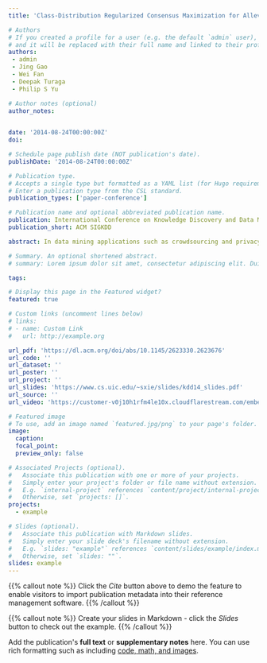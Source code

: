 ```yaml
---
title: 'Class-Distribution Regularized Consensus Maximization for Alleviating Overfitting in Model Combination'

# Authors
# If you created a profile for a user (e.g. the default `admin` user), write the username (folder name) here
# and it will be replaced with their full name and linked to their profile.
authors: 
 - admin
 - Jing Gao
 - Wei Fan
 - Deepak Turaga
 - Philip S Yu  

# Author notes (optional)
author_notes: 
  

date: '2014-08-24T00:00:00Z'
doi: 

# Schedule page publish date (NOT publication's date).
publishDate: '2014-08-24T00:00:00Z'

# Publication type.
# Accepts a single type but formatted as a YAML list (for Hugo requirements).
# Enter a publication type from the CSL standard.
publication_types: ['paper-conference']

# Publication name and optional abbreviated publication name.
publication: International Conference on Knowledge Discovery and Data Mining
publication_short: ACM SIGKDD

abstract: In data mining applications such as crowdsourcing and privacy-preserving data mining, one may wish to obtain consolidated predictions out of multiple models without access to features of the data. Besides, multiple models usually carry complementary predictive information, model combination can potentially provide more robust and accurate predictions by correcting independent errors from individual models. Various methods have been proposed to combine predictions such that the final predictions are maximally agreed upon by multiple base models. Though this maximum consensus principle has been shown to be successful, simply maximizing consensus can lead to less discriminative predictions and overfit the inevitable noise due to imperfect base models. We argue that proper regularization for model combination approaches is needed to alleviate such overfitting effect. Specifically, we analyze the hypothesis spaces of several model combination methods and identify the trade-off between model consensus and generalization ability. We propose a novel model called Regularized Consensus Maximization (RCM), which is formulated as an optimization problem to combine the maximum consensus and large margin principles. We theoretically show that RCM has a smaller upper bound on generalization error compared to the version without regularization. Experiments show that the proposed algorithm outperforms a wide spectrum of state-of-the-art model combination methods on 11 tasks.

# Summary. An optional shortened abstract.
# summary: Lorem ipsum dolor sit amet, consectetur adipiscing elit. Duis posuere tellus ac convallis placerat. Proin tincidunt magna sed ex sollicitudin condimentum.

tags: 

# Display this page in the Featured widget?
featured: true

# Custom links (uncomment lines below)
# links:
# - name: Custom Link
#   url: http://example.org

url_pdf: 'https://dl.acm.org/doi/abs/10.1145/2623330.2623676'
url_code: ''
url_dataset: ''
url_poster: ''
url_project: ''
url_slides: 'https://www.cs.uic.edu/~sxie/slides/kdd14_slides.pdf'
url_source: ''
url_video: 'https://customer-v0j10h1rfm4le10x.cloudflarestream.com/embed/sdk-iframe-integration.fla9.latest.js?video=eyJraWQiOiI3YjgzNTg3NDZlNWJmNDM0MjY5YzEwZTYwMDg0ZjViYiIsImFsZyI6IlJTMjU2In0.eyJzdWIiOiIzOWMwYTI4OWU3YmQyYzJhZGM4NDQ2NjU2NzM3OThiOCIsImV4cCI6MTczMDU4MTA1Niwia2lkIjoiN2I4MzU4NzQ2ZTViZjQzNDI2OWMxMGU2MDA4NGY1YmIifQ.0c5fVMqASS04o3AH2Q5jQRjGUjOe4T_cBly9w3afEEdmPdsZ9WKmqI0f8Engx11XvQHYY1isDyb-CAGvTzCQuyadLPsC8-8-57A1whk5cAf0RMSpsHGy-hNe717HZot3gZDRfvy3Prc5MUtGR1ZiBihzYYgGf5hBvJC97E-zixU_fBg6uxVhMTK7f6vbolYbxjGxr3UQH_FrUKx679Elav8N2j8FABVuHxLnHnFuKBSdYICK9FjLUSx2m0zC3fZDlR-VIUSfvj1sxV6xmPxRm4hrbzmACAqmm3ZGU8xGsTnvfW-KN-w7B-hLmRMRh3f4bMQcswqNtAVB3YirOb0cZQ'

# Featured image
# To use, add an image named `featured.jpg/png` to your page's folder.
image:
  caption: 
  focal_point: 
  preview_only: false

# Associated Projects (optional).
#   Associate this publication with one or more of your projects.
#   Simply enter your project's folder or file name without extension.
#   E.g. `internal-project` references `content/project/internal-project/index.md`.
#   Otherwise, set `projects: []`.
projects:
  - example

# Slides (optional).
#   Associate this publication with Markdown slides.
#   Simply enter your slide deck's filename without extension.
#   E.g. `slides: "example"` references `content/slides/example/index.md`.
#   Otherwise, set `slides: ""`.
slides: example
---
```


{{% callout note %}}
Click the _Cite_ button above to demo the feature to enable visitors to import publication metadata into their reference management software.
{{% /callout %}}

{{% callout note %}}
Create your slides in Markdown - click the _Slides_ button to check out the example.
{{% /callout %}}

Add the publication's **full text** or **supplementary notes** here. You can use rich formatting such as including [code, math, and images](https://docs.hugoblox.com/content/writing-markdown-latex/).
